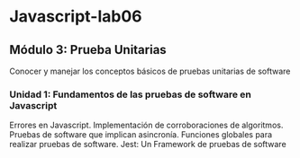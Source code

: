 # Javascript-lab06

## Módulo 3: Prueba Unitarias
  Conocer y manejar los conceptos básicos de pruebas unitarias de software

### Unidad 1: Fundamentos de las pruebas de software en Javascript
Errores en Javascript.
Implementación de corroboraciones de algoritmos.
Pruebas de software que implican asincronía.
Funciones globales para realizar pruebas de software.
Jest: Un Framework de pruebas de software
